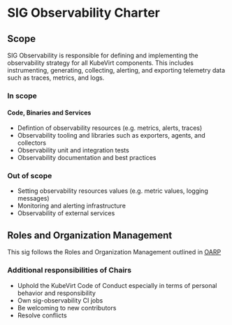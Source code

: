 # SIG Observability Charter

## Scope

SIG Observability is responsible for defining and implementing the observability
strategy for all KubeVirt components. This includes instrumenting, generating,
collecting, alerting, and exporting telemetry data such as traces, metrics, and
logs. 

### In scope

#### Code, Binaries and Services

- Defintion of observability resources (e.g. metrics, alerts, traces)
- Observability tooling and libraries such as exporters, agents, and collectors
- Observability unit and integration tests
- Observability documentation and best practices

### Out of scope

- Setting observability resources values (e.g. metric values, logging messages)
- Monitoring and alerting infrastructure
- Observability of external services

## Roles and Organization Management

This sig follows the Roles and Organization Management outlined in [OARP]

### Additional responsibilities of Chairs

- Uphold the KubeVirt Code of Conduct especially in terms of personal behavior
and responsibility
- Own sig-observability CI jobs
- Be welcoming to new contributors
- Resolve conflicts

[OARP]: https://stumblingabout.com/tag/oarp/
